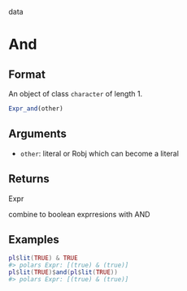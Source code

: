 data

# And

## Format

An object of class `character` of length 1.

```r
Expr_and(other)
```

## Arguments

- `other`: literal or Robj which can become a literal

## Returns

Expr

combine to boolean exprresions with AND

## Examples

<pre class='r-example'><code><span class='r-in'><span><span class='va'>pl</span><span class='op'>$</span><span class='fu'>lit</span><span class='op'>(</span><span class='cn'>TRUE</span><span class='op'>)</span> <span class='op'>&amp;</span> <span class='cn'>TRUE</span></span></span>
<span class='r-out co'><span class='r-pr'>#&gt;</span> polars Expr: [(true) &amp; (true)]</span>
<span class='r-in'><span><span class='va'>pl</span><span class='op'>$</span><span class='fu'>lit</span><span class='op'>(</span><span class='cn'>TRUE</span><span class='op'>)</span><span class='op'>$</span><span class='fu'>and</span><span class='op'>(</span><span class='va'>pl</span><span class='op'>$</span><span class='fu'>lit</span><span class='op'>(</span><span class='cn'>TRUE</span><span class='op'>)</span><span class='op'>)</span></span></span>
<span class='r-out co'><span class='r-pr'>#&gt;</span> polars Expr: [(true) &amp; (true)]</span>
 </code></pre>